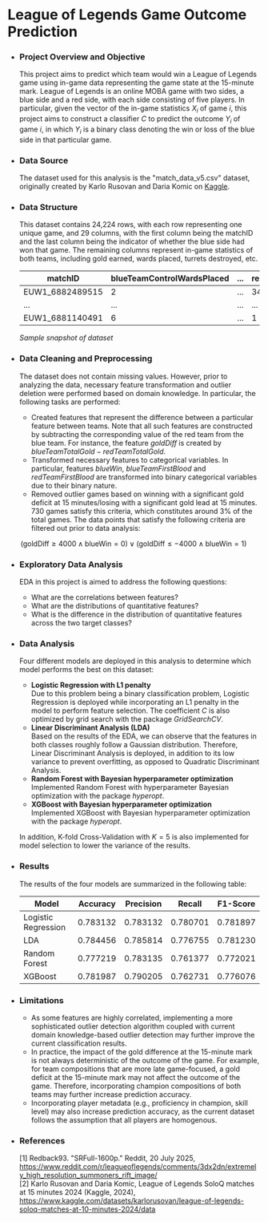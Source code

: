 # League of Legends Game Outcome Prediction

- ### Project Overview and Objective
  This project aims to predict which team would win a League of Legends game using in-game data representing the game state at the 15-minute mark. League of Legends is an online MOBA game with two sides, a blue side and a red side, with each side consisting of five players. In particular, given the vector of the in-game statistics $X_i$ of game $i$, this project aims to construct a classifier $C$ to predict the outcome $Y_i$ of game $i$, in which $Y_i$ is a binary class denoting the win or loss of the blue side in that particular game.

- ### Data Source
  The dataset used for this analysis is the "match_data_v5.csv" dataset, originally created by Karlo Rusovan and Daria Komic on [Kaggle](https://www.kaggle.com/datasets/karlorusovan/league-of-legends-soloq-matches-at-10-minutes-2024/data).

- ### Data Structure
  This dataset contains 24,224 rows, with each row representing one unique game, and 29 columns, with the first column being the matchID and the last column being the indicator of whether the blue side had won that game. The remaining columns represent in-game statistics of both teams, including gold earned, wards placed, turrets destroyed, etc.

  |matchID|blueTeamControlWardsPlaced|...|redTeamControlWardsPlaced|...|blueWin|
  |-------|--------------------------|---|-------------------------|---|-------|
  |EUW1_6882489515|2|...|34|...|1|
  |...|...|...|...|...|
  |EUW1_6881140491|6|...|1|...|1|

  _Sample snapshot of dataset_

- ### Data Cleaning and Preprocessing
  The dataset does not contain missing values. However, prior to analyzing the data, necessary feature transformation and outlier deletion were performed based on domain knowledge. In particular, the following tasks are performed:

  - Created features that represent the difference between a particular feature between teams. Note that all such features are constructed by subtracting the corresponding value of the red team from the blue team. 
    For instance, the feature $goldDiff$ is created by $blueTeamTotalGold - redTeamTotalGold$.
  - Transformed necessary features to categorical variables. In particular, features $blueWin$, $blueTeamFirstBlood$ and $redTeamFirstBlood$ are transformed into binary categorical variables due to their binary nature.
  - Removed outlier games based on winning with a significant gold deficit at 15 minutes/losing with a significant gold lead at 15 minutes. 730 games satisfy this criteria, which constitutes around 3% of the total games. The data points that satisfy the following criteria are filtered out prior to data analysis:
    
$$
\left( \text{goldDiff} \geq 4000 \land \text{blueWin} = 0 \right) \lor \left( \text{goldDiff} \leq -4000 \land \text{blueWin} = 1 \right)
$$

- ### Exploratory Data Analysis
  EDA in this project is aimed to address the following questions:

  - What are the correlations between features?
  - What are the distributions of quantitative features?
  - What is the difference in the distribution of quantitative features across the two target classes?

- ### Data Analysis
  Four different models are deployed in this analysis to determine which model performs the best on this dataset:
  - **Logistic Regression with L1 penalty** \
    Due to this problem being a binary classification problem, Logistic Regression is deployed while incorporating an L1 penalty in the model to perform feature selection. The coefficient $C$ is also optimized by grid search with the package *GridSearchCV*.
  - **Linear Discriminant Analysis (LDA)** \
    Based on the results of the EDA, we can observe that the features in both classes roughly follow a Gaussian distribution. Therefore, Linear Discriminant Analysis is deployed, in addition to its low variance to prevent overfitting, as opposed to Quadratic Discriminant Analysis.
  - **Random Forest with Bayesian hyperparameter optimization** \
    Implemented Random Forest with hyperparameter Bayesian optimization with the package *hyperopt*.
  - **XGBoost with Bayesian hyperparameter optimization** \
    Implemented XGBoost with Bayesian hyperparameter optimization with the package *hyperopt*.

  In addition, K-fold Cross-Validation with $K = 5$ is also implemented for model selection to lower the variance of the results.

- ### Results
  The results of the four models are summarized in the following table:

  |Model|Accuracy|Precision|Recall|F1-Score|
  |-----|--------|---------|------|--------|
  |Logistic Regression|0.783132|0.783132|0.780701|0.781897|
  |LDA|0.784456	|0.785814|0.776755|0.781230|
  |Random Forest|0.777219|0.783135|0.761377|0.772021|
  |XGBoost|0.781987|0.790205|0.762731|0.776076|

- ### Limitations
  - As some features are highly correlated, implementing a more sophisticated outlier detection algorithm coupled with current domain knowledge-based outlier detection may further improve the current classification results.
  - In practice, the impact of the gold difference at the 15-minute mark is not always deterministic of the outcome of the game. For example, for team compositions that are more late game-focused, a gold deficit at the 15-minute mark may not affect the outcome of the game. Therefore, incorporating champion compositions of both teams may further increase prediction accuracy.
  - Incorporating player metadata (e.g., proficiency in champion, skill level) may also increase prediction accuracy, as the current dataset follows the assumption that all players are homogenous. 

- ### References

  [1] Redback93. "SRFull-1600p." Reddit, 20 July 2025, https://www.reddit.com/r/leagueoflegends/comments/3dx2dn/extremely_high_resolution_summoners_rift_image/ \
  [2] Karlo Rusovan and Daria Komic, League of Legends SoloQ matches at 15 minutes 2024 (Kaggle, 2024), https://www.kaggle.com/datasets/karlorusovan/league-of-legends-soloq-matches-at-10-minutes-2024/data

